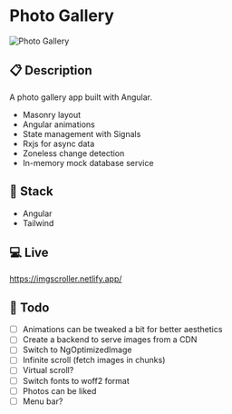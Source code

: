 # Photo Gallery

![](https://res.cloudinary.com/du1qfmeoz/image/upload/v1724149235/Various/clean-browser-mockup_u6bw8a.png "Photo Gallery")

## 📋 Description

A photo gallery app built with Angular.

- Masonry layout
- Angular animations
- State management with Signals
- Rxjs for async data
- Zoneless change detection
- In-memory mock database service

## 🥞 Stack

- Angular
- Tailwind

## 💻 Live

https://imgscroller.netlify.app/

## 📝 Todo

- [ ] Animations can be tweaked a bit for better aesthetics
- [ ] Create a backend to serve images from a CDN
- [ ] Switch to NgOptimizedImage
- [ ] Infinite scroll (fetch images in chunks)
- [ ] Virtual scroll?
- [ ] Switch fonts to woff2 format
- [ ] Photos can be liked
- [ ] Menu bar?
